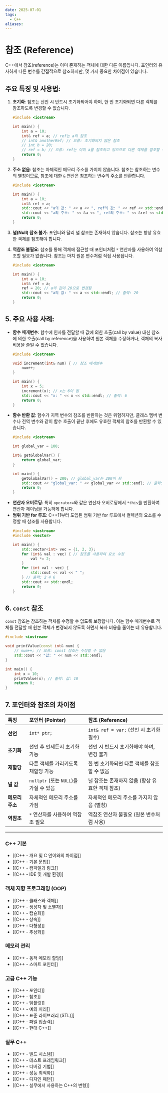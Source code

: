 ```yaml
---
date: 2025-07-01
tags:
  - C++
aliases:
---
```


# 참조 (Reference)

C++에서 참조(reference)는 이미 존재하는 객체에 대한 다른 이름입니다. 포인터와 유사하게 다른 변수를 간접적으로 참조하지만, 몇 가지 중요한 차이점이 있습니다.

## 주요 특징 및 사용법:

1.  **초기화**: 참조는 선언 시 반드시 초기화되어야 하며, 한 번 초기화되면 다른 객체를 참조하도록 변경할 수 없습니다.
    ```cpp
    #include <iostream>

    int main() {
        int a = 10;
        int& ref = a; // ref는 a의 참조
        // int& anotherRef; // 오류: 초기화되지 않은 참조
        // int b = 20;
        // ref = b; // 오류: ref는 이미 a를 참조하고 있으므로 다른 객체를 참조할 수 없음
        return 0;
    }
    ```

2.  **주소 없음**: 참조는 자체적인 메모리 주소를 가지지 않습니다. 참조는 참조하는 변수의 별칭이므로, 참조에 대한 `&` 연산은 참조하는 변수의 주소를 반환합니다.
    ```cpp
    #include <iostream>

    int main() {
        int a = 10;
        int& ref = a;
        std::cout << "a의 값: " << a << ", ref의 값: " << ref << std::endl;
        std::cout << "a의 주소: " << &a << ", ref의 주소: " << &ref << std::endl; // 동일한 주소 출력
        return 0;
    }
    ```

3.  **널(Null) 참조 불가**: 포인터와 달리 널 참조는 존재하지 않습니다. 참조는 항상 유효한 객체를 참조해야 합니다.

4.  **역참조 불필요**: 참조를 통해 객체에 접근할 때 포인터처럼 `*` 연산자를 사용하여 역참조할 필요가 없습니다. 참조는 마치 원본 변수처럼 직접 사용됩니다.
    ```cpp
    #include <iostream>

    int main() {
        int a = 10;
        int& ref = a;
        ref = 20; // a의 값이 20으로 변경됨
        std::cout << "a의 값: " << a << std::endl; // 출력: 20
        return 0;
    }
    ```

## 5. 주요 사용 사례:

*   **함수 매개변수**: 함수에 인자를 전달할 때 값에 의한 호출(call by value) 대신 참조에 의한 호출(call by reference)을 사용하여 원본 객체를 수정하거나, 객체의 복사 비용을 줄일 수 있습니다.
    ```cpp
    #include <iostream>

    void increment(int& num) { // 참조 매개변수
        num++;
    }

    int main() {
        int x = 5;
        increment(x); // x는 6이 됨
        std::cout << "x: " << x << std::endl; // 출력: 6
        return 0;
    }
    ```
*   **함수 반환 값**: 함수가 지역 변수의 참조를 반환하는 것은 위험하지만, 클래스 멤버 변수나 전역 변수와 같이 함수 호출이 끝난 후에도 유효한 객체의 참조를 반환할 수 있습니다.
    ```cpp
    #include <iostream>

    int global_var = 100;

    int& getGlobalVar() {
        return global_var;
    }

    int main() {
        getGlobalVar() = 200; // global_var는 200이 됨
        std::cout << "global_var: " << global_var << std::endl; // 출력: 200
        return 0;
    }
    ```
*   **연산자 오버로딩**: 특히 `operator=`와 같은 연산자 오버로딩에서 `*this`를 반환하여 연산자 체이닝을 가능하게 합니다.
*   **범위 기반 for 루프**: C++11부터 도입된 범위 기반 for 루프에서 컬렉션의 요소를 수정할 때 참조를 사용합니다.
    ```cpp
    #include <iostream>
    #include <vector>

    int main() {
        std::vector<int> vec = {1, 2, 3};
        for (int& val : vec) { // 참조를 사용하여 요소 수정
            val *= 2; 
        }
        for (int val : vec) {
            std::cout << val << " ";
        } // 출력: 2 4 6
        std::cout << std::endl;
        return 0;
    }
    ```

## 6. `const` 참조

`const` 참조는 참조하는 객체를 수정할 수 없도록 보장합니다. 이는 함수 매개변수로 객체를 전달할 때 원본 객체가 변경되지 않도록 하면서 복사 비용을 줄이는 데 유용합니다.

```cpp
#include <iostream>

void printValue(const int& num) {
    // num++; // 오류: const 참조는 수정할 수 없음
    std::cout << "값: " << num << std::endl;
}

int main() {
    int x = 10;
    printValue(x); // 출력: 값: 10
    return 0;
}
```

## 7. 포인터와 참조의 차이점

| 특징         | 포인터 (Pointer)                                     | 참조 (Reference)                                     |
| :----------- | :--------------------------------------------------- | :--------------------------------------------------- |
| **선언**     | `int* ptr;`                                          | `int& ref = var;` (선언 시 초기화 필수)              |
| **초기화**   | 선언 후 언제든지 초기화 가능                         | 선언 시 반드시 초기화해야 하며, 변경 불가            |
| **재할당**   | 다른 객체를 가리키도록 재할당 가능                   | 한 번 초기화되면 다른 객체를 참조할 수 없음          |
| **널 값**    | `nullptr` (또는 `NULL`)을 가질 수 있음               | 널 참조는 존재하지 않음 (항상 유효한 객체 참조)      |
| **메모리 주소** | 자체적인 메모리 주소를 가짐                          | 자체적인 메모리 주소를 가지지 않음 (별칭)            |
| **역참조**   | `*` 연산자를 사용하여 역참조 필요                    | 역참조 연산자 불필요 (원본 변수처럼 사용)            |

---
### C++ 기본

- [[C++ - 개요 및 C 언어와의 차이점]]
- [[C++ - 기본 문법]]
- [[C++ - 컴파일과 링크]]
- [[C++ - IDE 및 개발 환경]]

### 객체 지향 프로그래밍 (OOP)

- [[C++ - 클래스와 객체]]
- [[C++ - 생성자 및 소멸자]]
- [[C++ - 캡슐화]]
- [[C++ - 상속]]
- [[C++ - 다형성]]
- [[C++ - 추상화]]

### 메모리 관리

- [[C++ - 동적 메모리 할당]]
- [[C++ - 스마트 포인터]]

### 고급 C++ 기능

- [[C++ - 포인터]]
- [[C++ - 참조]]
- [[C++ - 템플릿]]
- [[C++ - 예외 처리]]
- [[C++ - 표준 라이브러리 (STL)]]
- [[C++ - 파일 입출력]]
- [[C++ - 현대 C++]]

### 실무 C++

- [[C++ - 빌드 시스템]]
- [[C++ - 테스트 프레임워크]]
- [[C++ - 디버깅 기법]]
- [[C++ - 성능 최적화]]
- [[C++ - 디자인 패턴]]
- [[C++ - 실무에서 사용하는 C++의 변형]]
